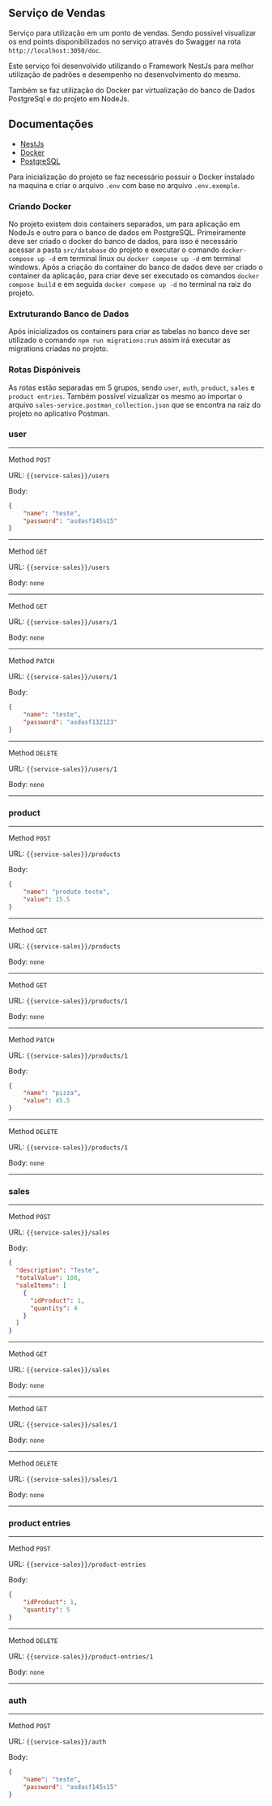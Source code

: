 ## Serviço de Vendas

Serviço para utilização em um ponto de vendas. Sendo possivel visualizar os end points disponibilizados no serviço através do Swagger na rota `http://localhost:3050/doc`.

Este serviço foi desenvolvido utilizando o Framework NestJs para melhor utilização de padrões e desempenho no desenvolvimento do mesmo.

Também se faz utilização do Docker par virtualização do banco de Dados PostgreSql e do projeto em NodeJs.

## Documentações

* [NestJs](https://docs.nestjs.com/)
* [Docker](https://www.docker.com/)
* [PostgreSQL](https://www.postgresql.org/)


Para inicialização do projeto se faz necessário possuir o Docker instalado na maquina e criar o arquivo `.env` com base no arquivo `.env.exemple`.

### Criando Docker

No projeto existem dois containers separados, um para aplicação em NodeJs e outro para o banco de dados em PostgreSQL.
Primeiramente deve ser criado o docker do banco de dados, para isso é necessário acessar a pasta `src/database` do projeto e executar o comando `docker-compose up -d` em terminal linux ou `docker compose up -d` em terminal windows.
Após a criação do container do banco de dados deve ser criado o container da aplicação, para criar deve ser executado os comandos `docker compose build` e em seguida `docker compose up -d` no terminal na raiz do projeto.

### Extruturando Banco de Dados

Após inicializados os containers para criar as tabelas no banco deve ser utilizado o comando `npm run migrations:run` assim irá executar as migrations criadas no projeto.

### Rotas Dispóniveis

As rotas estão separadas em 5 grupos, sendo `user`, `auth`, `product`, `sales` e `product entries`. Também possivel vizualizar os mesmo ao importar o arquivo `sales-service.postman_collection.json` que se encontra na raiz do projeto no aplicativo Postman.


### user
---------

Method `POST`

URL: `{{service-sales}}/users`

Body:
```JSON
{
    "name": "teste",
    "password": "asdasf145s15"
}
```

---------

Method `GET`

URL: `{{service-sales}}/users`

Body: `none`

---------

Method `GET`

URL: `{{service-sales}}/users/1`

Body: `none`

---------

Method `PATCH`

URL: `{{service-sales}}/users/1`

Body:
```JSON
{
    "name": "teste",
    "password": "asdasf132123"
}
```

---------

Method `DELETE`

URL: `{{service-sales}}/users/1`

Body: `none`

---------

### product
---------

Method `POST`

URL: `{{service-sales}}/products`

Body:
```JSON
{
    "name": "produto teste",
    "value": 15.5
}
```

---------

Method `GET`

URL: `{{service-sales}}/products`

Body: `none`

---------

Method `GET`

URL: `{{service-sales}}/products/1`

Body: `none`

---------

Method `PATCH`

URL: `{{service-sales}}/products/1`

Body:
```JSON
{
    "name": "pizza",
    "value": 45.5
}
```

---------

Method `DELETE`

URL: `{{service-sales}}/products/1`

Body: `none`

---------

### sales
---------

Method `POST`

URL: `{{service-sales}}/sales`

Body:
```JSON
{
  "description": "Teste",
  "totalValue": 100,
  "saleItems": [
    {
      "idProduct": 1,
      "quantity": 4
    }
  ]
}
```

---------

Method `GET`

URL: `{{service-sales}}/sales`

Body: `none`

---------

Method `GET`

URL: `{{service-sales}}/sales/1`

Body: `none`

---------

Method `DELETE`

URL: `{{service-sales}}/sales/1`

Body: `none`

---------

### product entries
---------

Method `POST`

URL: `{{service-sales}}/product-entries`

Body:
```JSON
{
    "idProduct": 1,
    "quantity": 5
}
```

---------

Method `DELETE`

URL: `{{service-sales}}/product-entries/1`

Body: `none`

---------

### auth
---------

Method `POST`

URL: `{{service-sales}}/auth`

Body:
```JSON
{
    "name": "teste",
    "password": "asdasf145s15"
}
```
